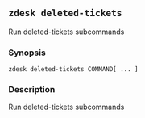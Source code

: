 ## `zdesk deleted-tickets`

Run deleted-tickets subcommands

### Synopsis

    zdesk deleted-tickets COMMAND[ ... ]

### Description

Run deleted-tickets subcommands


